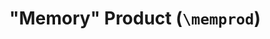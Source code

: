 ---
layout: latex-macro
title: >
  "Memory" Product (<code>\memprod</code>)
summary: 
description: >
  When evaluating a product, often the product symbol \(\prod\) appears with the same limits repeatedly. A "memory" command <code>\memprod</code> allows for the limits to be typed once when the product first appears and omitted thereafter. In particular, there are two versions of <code>\memprod</code>: a starred version <code>\memprod*[&lt;lower limit&gt;][&lt;upper limit&gt;]</code> records the lower limit <code>&lt;lower limit&gt;</code> and the upper limit <code>&lt;lower limit&gt;</code> into memory. From then on, the unstarred version <code>\memprod</code> will insert a product with the recorded limits. In addition to saving time typing, <code>\memprod</code> simplifies the LaTeX code, so it is easier to edit and find mistakes. 
  
  <p>WARNING: Be careful while using this command because each time the starred version is called, it changes the definition for all of the unstarred versions until the next starred version. Thus, if you add <code>\memprod*</code> into the middle of text where you are already using  <code>\memprod</code> with a different definition, you can unintentionally change the rendered equations. For this reason, I restrict the usage of each remembered command to a single equation.</p>
definition: |- 
  % The 'xparse' package provides \NewDocumentCommand
  \usepackage{xparse}
  \NewDocumentCommand{\memprod}{sO{}O{}}{%
      \IfBooleanT{#1}%
      {% If a star
          % "\gdef" is used to define a global macro.
          \gdef\memprodlimits{_{#2}^{#3}}%
      }
      \prod\memprodlimits
  }
examples:
  - code_displayed: |-
      \memprod*[n=1][\infty] \frac{1}{n} 
      = \memprod \frac{1}{n}
    code_rendered: |
      \begin{aligned}
        \prod_{n=1}^{\infty} \frac{1}{n} 
        &= \prod_{n=1}^{\infty} \frac{1}{n}
      \end{aligned}
---